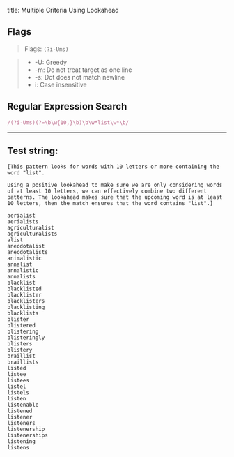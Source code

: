 title: Multiple Criteria Using Lookahead

## Flags

> Flags: `(?i-Ums)`

> * -U: Greedy
> * -m: Do not treat target as one line
> * -s: Dot does not match newline
> * i: Case insensitive

## Regular Expression Search

```ruby
/(?i-Ums)(?=\b\w{10,}\b)\b\w*list\w*\b/
```

---

## Test string:

```text
[This pattern looks for words with 10 letters or more containing the word "list".

Using a positive lookahead to make sure we are only considering words of at least 10 letters, we can effectively combine two different patterns. The lookahead makes sure that the upcoming word is at least 10 letters, then the match ensures that the word contains "list".]

aerialist
aerialists
agriculturalist
agriculturalists
alist
anecdotalist
anecdotalists
animalistic
annalist
annalistic
annalists
blacklist
blacklisted
blacklister
blacklisters
blacklisting
blacklists
blister
blistered
blistering
blisteringly
blisters
blistery
braillist
braillists
listed
listee
listees
listel
listels
listen
listenable
listened
listener
listeners
listenership
listenerships
listening
listens
```


